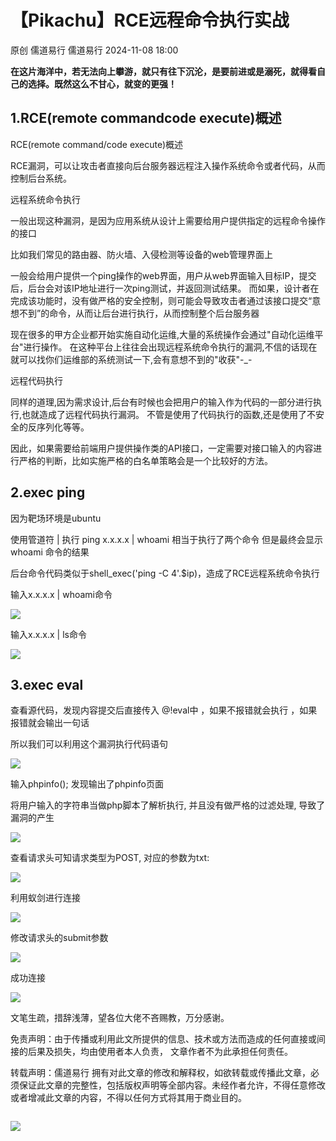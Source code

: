 #  【Pikachu】RCE远程命令执行实战   
原创 儒道易行  儒道易行   2024-11-08 18:00  
  
**在这片海洋中，若无法向上攀游，就只有往下沉沦，是要前进或是溺死，就得看自己的选择。既然这么不甘心，就变的更强！**  
## 1.RCE(remote commandcode execute)概述  
  
RCE(remote command/code execute)概述  
  
RCE漏洞，可以让攻击者直接向后台服务器远程注入操作系统命令或者代码，从而控制后台系统。  
  
远程系统命令执行  
  
一般出现这种漏洞，是因为应用系统从设计上需要给用户提供指定的远程命令操作的接口  
  
比如我们常见的路由器、防火墙、入侵检测等设备的web管理界面上  
  
一般会给用户提供一个ping操作的web界面，用户从web界面输入目标IP，提交后，后台会对该IP地址进行一次ping测试，并返回测试结果。 而如果，设计者在完成该功能时，没有做严格的安全控制，则可能会导致攻击者通过该接口提交“意想不到”的命令，从而让后台进行执行，从而控制整个后台服务器  
  
现在很多的甲方企业都开始实施自动化运维,大量的系统操作会通过"自动化运维平台"进行操作。 在这种平台上往往会出现远程系统命令执行的漏洞,不信的话现在就可以找你们运维部的系统测试一下,会有意想不到的"收获"-_-  
  
远程代码执行  
  
同样的道理,因为需求设计,后台有时候也会把用户的输入作为代码的一部分进行执行,也就造成了远程代码执行漏洞。 不管是使用了代码执行的函数,还是使用了不安全的反序列化等等。  
  
因此，如果需要给前端用户提供操作类的API接口，一定需要对接口输入的内容进行严格的判断，比如实施严格的白名单策略会是一个比较好的方法。  
## 2.exec ping  
  
因为靶场环境是ubuntu  
  
使用管道符 | 执行 ping x.x.x.x | whoami 相当于执行了两个命令 但是最终会显示 whoami 命令的结果  
  
后台命令代码类似于shell_exec('ping -C 4'.$ip)，造成了RCE远程系统命令执行  
  
输入x.x.x.x | whoami命令  
  
![](https://mmbiz.qpic.cn/mmbiz_png/v94hWOZcBpw214oSgQhia92reoDwRYFg2aVibmRAUJhNnnYmQEvnxvQPPIUG4mpcC8nv7d96hQDx9AicPBUchVVGA/640?wx_fmt=png&from=appmsg "")  
  
输入x.x.x.x | ls命令  
  
![](https://mmbiz.qpic.cn/mmbiz_png/v94hWOZcBpw214oSgQhia92reoDwRYFg2dNIYoTKoC7cIw6icibXzYwvRElc4x8DKQTLX25JuiaJStql5do5g9sTFQ/640?wx_fmt=png&from=appmsg "")  
## 3.exec eval  
  
查看源代码，发现内容提交后直接传入 @!eval中 ，如果不报错就会执行 ，如果报错就会输出一句话  
  
所以我们可以利用这个漏洞执行代码语句  
  
![](https://mmbiz.qpic.cn/mmbiz_png/v94hWOZcBpw214oSgQhia92reoDwRYFg29mJxJG9oDe7caNXJseXu0iazvB7xShE728h7qzERp9YDuqic9Maw1Wlw/640?wx_fmt=png&from=appmsg "")  
  
输入phpinfo(); 发现输出了phpinfo页面  
  
将用户输入的字符串当做php脚本了解析执行, 并且没有做严格的过滤处理, 导致了漏洞的产生  
  
![](https://mmbiz.qpic.cn/mmbiz_png/v94hWOZcBpw214oSgQhia92reoDwRYFg2ojTTGr3JhD8njuFPQS6BHVOypIHFHfxgcL1J9xibjbQLBuyC0r93suQ/640?wx_fmt=png&from=appmsg "")  
  
查看请求头可知请求类型为POST, 对应的参数为txt:  
  
![](https://mmbiz.qpic.cn/mmbiz_png/v94hWOZcBpw214oSgQhia92reoDwRYFg2XOHQvcFrWT7btjIhIwR3tDzlsTicuvpr2vnO5s25JkPuHbzIPVL0B3A/640?wx_fmt=png&from=appmsg "")  
  
利用蚁剑进行连接  
  
![](https://mmbiz.qpic.cn/mmbiz_png/v94hWOZcBpw214oSgQhia92reoDwRYFg2SfXw7fXMibu67TFYCgTC5jKias7sEYBF67qSGicOEyRVBzBOUsB9icXsDQ/640?wx_fmt=png&from=appmsg "")  
  
修改请求头的submit参数  
  
![](https://mmbiz.qpic.cn/mmbiz_png/v94hWOZcBpw214oSgQhia92reoDwRYFg26Cjxb68xFNJK5nToQhP4ZVJYBicmxcumMpGh8jXaZQdT0AHFhvJKxoA/640?wx_fmt=png&from=appmsg "")  
  
成功连接  
  
![](https://mmbiz.qpic.cn/mmbiz_png/v94hWOZcBpw214oSgQhia92reoDwRYFg2ibCiaKFVO0tM95V91NzqJJxh2gmfcG2ViaeAXK9k2yPMHvib8CSicib2YU4A/640?wx_fmt=png&from=appmsg "")  
  
文笔生疏，措辞浅薄，望各位大佬不吝赐教，万分感谢。  
  
免责声明：由于传播或利用此文所提供的信息、技术或方法而造成的任何直接或间接的后果及损失，均由使用者本人负责， 文章作者不为此承担任何责任。  
  
转载声明：儒道易行 拥有对此文章的修改和解释权，如欲转载或传播此文章，必须保证此文章的完整性，包括版权声明等全部内容。未经作者允许，不得任意修改或者增减此文章的内容，不得以任何方式将其用于商业目的。  
```
```  
  
![](https://mmbiz.qpic.cn/mmbiz_jpg/v94hWOZcBpz6nTnUXxxWARiaEoGZdeyCoVUmPWF8lfWvgLKBE1cBvM6EnrwEMOmZhicDSxuuUAG2yhj21SddgEhQ/640?wx_fmt=jpeg&from=appmsg "")  
  
  
  
